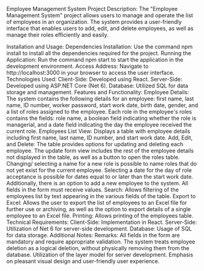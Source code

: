 Employee Management System
Project Description:
The "Employee Management System" project allows users to manage and operate the list of employees in an organization. The system provides a user-friendly interface that enables users to add, edit, and delete employees, as well as manage their roles efficiently and easily.

Installation and Usage:
Dependencies Installation: Use the command npm install to install all the dependencies required for the project.
Running the Application: Run the command npm start to start the application in the development environment.
Access Address: Navigate to http://localhost:3000 in your browser to access the user interface.
Technologies Used:
Client-Side: Developed using React.
Server-Side: Developed using ASP.NET Core (Net 6).
Database: Utilized SQL for data storage and management.
Features and Functionality:
Employee Details: The system contains the following details for an employee: first name, last name, ID number, worker password, start work date, birth date, gender, and a list of roles assigned to the employee. Each role in the employee's roles contains the fields: role name, a boolean field indicating whether the role is managerial, and a date field indicating the day the employee received the current role.
Employees List View: Displays a table with employee details including first name, last name, ID number, and start work date.
Add, Edit, and Delete: The table provides options for updating and deleting each employee. The update form view includes the rest of the employee details not displayed in the table, as well as a button to open the roles table. Changing/ selecting a name for a new role is possible to name roles that do not yet exist for the current employee. Selecting a date for the day of role acceptance is possible for dates equal to or later than the start work date. Additionally, there is an option to add a new employee to the system. All fields in the form must receive values.
Search: Allows filtering of the employees list by text appearing in the various fields of the table.
Export to Excel: Allows the user to export the list of employees to an Excel file for further use or archiving, as well as the option to export details of a single employee to an Excel file.
Printing: Allows printing of the employees table.
Technical Requirements:
Client-Side: Implementation in React.
Server-Side: Utilization of Net 6 for server-side development.
Database: Usage of SQL for data storage.
Additional Notes:
Remarks:
All fields in the form are mandatory and require appropriate validation.
The system treats employee deletion as a logical deletion, without physically removing them from the database.
Utilization of the layer model for server development.
Emphasis on pleasant visual design and user-friendly user experience.
